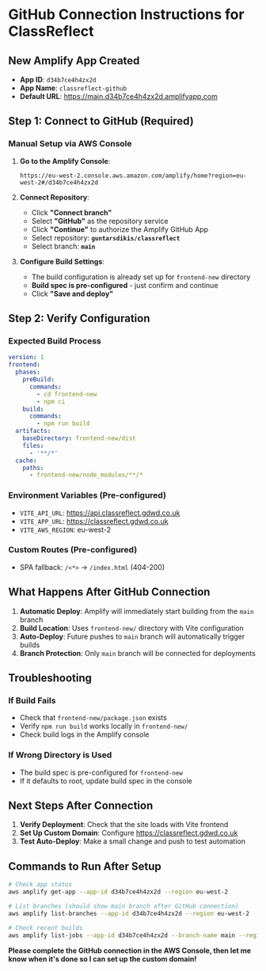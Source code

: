 # GitHub Connection Instructions for ClassReflect

## New Amplify App Created
- **App ID**: `d34b7ce4h4zx2d`
- **App Name**: `classreflect-github` 
- **Default URL**: https://main.d34b7ce4h4zx2d.amplifyapp.com

## Step 1: Connect to GitHub (Required)

### Manual Setup via AWS Console
1. **Go to the Amplify Console**: 
   ```
   https://eu-west-2.console.aws.amazon.com/amplify/home?region=eu-west-2#/d34b7ce4h4zx2d
   ```

2. **Connect Repository**:
   - Click **"Connect branch"** 
   - Select **"GitHub"** as the repository service
   - Click **"Continue"** to authorize the Amplify GitHub App
   - Select repository: **`guntarsdikis/classreflect`**
   - Select branch: **`main`**

3. **Configure Build Settings**:
   - The build configuration is already set up for `frontend-new` directory
   - **Build spec is pre-configured** - just confirm and continue
   - Click **"Save and deploy"**

## Step 2: Verify Configuration

### Expected Build Process
```yaml
version: 1
frontend:
  phases:
    preBuild:
      commands:
        - cd frontend-new
        - npm ci
    build:
      commands:
        - npm run build
  artifacts:
    baseDirectory: frontend-new/dist
    files:
      - '**/*'
  cache:
    paths:
      - frontend-new/node_modules/**/*
```

### Environment Variables (Pre-configured)
- `VITE_API_URL`: https://api.classreflect.gdwd.co.uk
- `VITE_APP_URL`: https://classreflect.gdwd.co.uk  
- `VITE_AWS_REGION`: eu-west-2

### Custom Routes (Pre-configured)
- SPA fallback: `/<*>` → `/index.html` (404-200)

## What Happens After GitHub Connection

1. **Automatic Deploy**: Amplify will immediately start building from the `main` branch
2. **Build Location**: Uses `frontend-new/` directory with Vite configuration
3. **Auto-Deploy**: Future pushes to `main` branch will automatically trigger builds
4. **Branch Protection**: Only `main` branch will be connected for deployments

## Troubleshooting

### If Build Fails
- Check that `frontend-new/package.json` exists
- Verify `npm run build` works locally in `frontend-new/`
- Check build logs in the Amplify console

### If Wrong Directory is Used
- The build spec is pre-configured for `frontend-new`
- If it defaults to root, update build spec in the console

## Next Steps After Connection

1. **Verify Deployment**: Check that the site loads with Vite frontend
2. **Set Up Custom Domain**: Configure https://classreflect.gdwd.co.uk
3. **Test Auto-Deploy**: Make a small change and push to test automation

## Commands to Run After Setup

```bash
# Check app status
aws amplify get-app --app-id d34b7ce4h4zx2d --region eu-west-2

# List branches (should show main branch after GitHub connection)
aws amplify list-branches --app-id d34b7ce4h4zx2d --region eu-west-2

# Check recent builds
aws amplify list-jobs --app-id d34b7ce4h4zx2d --branch-name main --region eu-west-2
```

**Please complete the GitHub connection in the AWS Console, then let me know when it's done so I can set up the custom domain!**